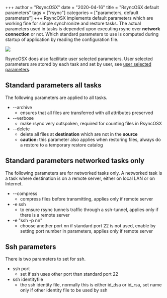 +++
author = "RsyncOSX"
date = "2020-04-16"
title =  "RsyncOSX default parameters"
tags = ["rsync"]
categories = ["parameters, default parameters"]
+++
RsyncOSX implements default parameters which are working fine for simple synchronize and restore tasks. The actual parameters used in tasks is depended upon executing rsync over **network connection** or not. Which standard parameters to use is computed during startup of application by reading the configuration file.

![](/images/RsyncOSX/master/userparameters/userparameters.png)

RsyncOSX does also facilitate user selected parameters. User selected parameters are stored by each task and set by user, see [user selected parameters](/post/userparameters/).

## Standard parameters all tasks

The following parameters are applied to all tasks.

- --archive
	- ensures that all files are transferred with all attributes preserved
- --verbose
	- make rsync very outspoken, required for counting files in RsyncOSX
- --delete
	- delete all files at **destination** which are not in the **source**
	- **caution:** this parameter also applies when restoring files, always do a restore to a temporary restore catalog

## Standard parameters networked tasks only

The following parameters are for networked tasks only. A networked task is a task where destination is on a remote server, either on local LAN or on Internet.

- --compress
	- compress files before transmitting, applies only if remote server
- -e ssh
	- to ensure rsync tunnels traffic through a ssh-tunnel, applies only if there is a remote server
- -e "ssh -p nn"
	- choose another port nn if standard port 22 is not used, enable by setting port number in parameters, applies only if remote server

## Ssh parameters

There is two parameters to set for ssh.

- ssh port
	- set if ssh uses other port than standard port 22
- ssh identityfile
	- the ssh identity file, normally this is either id_dsa or id_rsa, set name only if other identity file to be used by ssh
